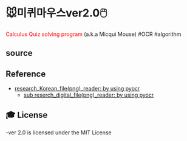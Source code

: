 # 🐭미퀴마우스ver2.0🖱️
<span style="color:red"> Calculus Quiz solving program</span> (a.k.a  Micqui Mouse) 
#OCR #algorithm 





## source



## Reference
* [research_Korean_file(png)_reader: by using pyocr](https://www.zinnunkebi.com/python-tesseract-pyocr-kor-textbuilder/)
    * [sub reserch_digital_file(png)_reader: by using pyocr](https://www.zinnunkebi.com/python-tesseract-pyocr-digit/)

## :mortar_board: License 
-ver 2.0 is licensed under the MIT License


